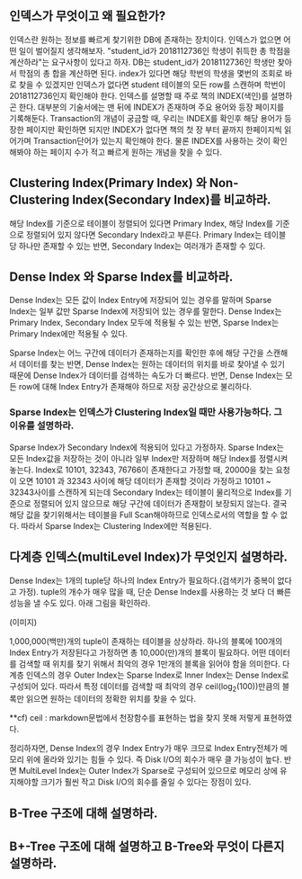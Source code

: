 ## 인덱스가 무엇이고 왜 필요한가?
인덱스란 원하는 정보를 빠르게 찾기위한 DB에 존재하는 장치이다.
인덱스가 없으면 어떤 일이 벌어질지 생각해보자. "student_id가 2018112736인 학생이 취득한 총 학점을 계산하라"는 요구사항이 있다고 하자.
DB는 student_id가 2018112736인 학생만 찾아서 학점의 총 합을 계산하면 된다. index가 있다면 해당 학번의 학생을 몇번의 조회로 바로 찾을 수 있겠지만
인덱스가 없다면 student 테이블의 모든 row를 스캔하며 학번이 2018112736인지 확인해야 한다.
인덱스를 설명할 때 주로 책의 INDEX(색인)를 설명하곤 한다. 대부분의 기술서에는 맨 뒤에 INDEX가 존재하며 주요 용어와 등장 페이지를 기록해둔다. Transaction의 개념이
궁금할 때, 우리는 INDEX를 확인후 해당 용어가 등장한 페이지만 확인하면 되지만 INDEX가 없다면 책의 첫 장 부터 끝까지 한페이지씩 읽어가며 Transaction단어가 있는지
확인해야 한다. 물론 INDEX를 사용하는 것이 확인해봐야 하는 페이지 수가 적고 빠르게 원하는 개념을 찾을 수 있다.

## Clustering Index(Primary Index) 와 Non-Clustering Index(Secondary Index)를 비교하라.
해당 Index를 기준으로 테이블이 정렬되어 있다면 Primary Index, 해당 Index를 기준으로 정렬되어 있지 않다면 Secondary Index라고 부른다.
Primary Index는 테이블당 하나만 존재할 수 있는 반면, Secondary Index는 여러개가 존재할 수 있다.

## Dense Index 와 Sparse Index를 비교하라.
Dense Index는 모든 값이 Index Entry에 저장되어 있는 경우를 말하며 Sparse Index는 일부 값만 Sparse Index에 저장되어 있는 경우를 말한다.
Dense Index는 Primary Index, Secondary Index 모두에 적용될 수 있는 반면, Sparse Index는 Primary Index에만 적용될 수 있다.

Sparse Index는 어느 구간에 데이터가 존재하는지를 확인한 후에 해당 구간을 스캔해서 데이터를 찾는 반면, Dense Index는 원하는 데이터의 위치를 바로 찾아낼 수 있기 때문에
Dense Index가 데이터를 검색하는 속도가 더 빠르다. 반면, Dense Index는 모든 row에 대해 Index Entry가 존재해야 하므로 저장 공간상으로 불리하다.

### Sparse Index는 인덱스가 Clustering Index일 때만 사용가능하다. 그 이유를 설명하라.
Sparse Index가 Secondary Index에 적용되어 있다고 가정하자. Sparse Index는 모든 Index값을 저장하는 것이 아니라 일부 Index만 저장하며 해당 Index를 정렬시켜 놓는다.
Index로 10101, 32343, 76766이 존재한다고 가정할 때, 20000을 찾는 요청이 오면 10101 과 32343 사이에 해당 데이터가 존재할 것이라 가정하고 10101 ~ 32343사이를 스캔하게 되는데
Secondary Index는 테이블이 물리적으로 Index를 기준으로 정렬되어 있지 않으므로 해당 구간에 데이터가 존재함이 보장되지 않는다. 결국 해당 값을 찾기위해서는
테이블을 Full Scan해야하므로 인덱스로서의 역할을 할 수 없다. 따라서 Sparse Index는 Clustering Index에만 적용된다.

## 다계층 인덱스(multiLevel Index)가 무엇인지 설명하라.
Dense Index는 1개의 tuple당 하나의 Index Entry가 필요하다.(검색키가 중복이 없다고 가정). tuple의 개수가 매우 많을 때, 단순 Dense Index를 사용하는 것 보다 더 빠른 성능을 낼 수도 있다.
아래 그림을 확인하라.

(이미지)

1,000,000(백만)개의 tuple이 존재하는 테이블을 상상하라. 하나의 블록에 100개의 Index Entry가 저장된다고 가정하면 총 10,000(만)개의 블록이 필요하다. 어떤 데이터를 검색할 때
위치를 찾기 위해서 최악의 경우 1만개의 블록을 읽어야 함을 의미한다. 다계층 인덱스의 경우 Outer Index는 Sparse Index로 Inner Index는 Dense Index로 구성되어 있다. 따라서 
특정 데이터를 검색할 때 최악의 경우 ceil($\log_{2}{(100)}$)만큼의 블록만 읽으면 원하는 데이터의 정확한 위치를 찾을 수 있다.

**cf) ceil : markdown문법에서 천장함수를 표현하는 법을 찾지 못해 저렇게 표현하였다.

정리하자면, Dense Index의 경우 Index Entry가 매우 크므로 Index Entry전체가 메모리 위에 올라와 있기는 힘들 수 있다. 즉 Disk I/O의 회수가 매우 클 가능성이 높다. 반면 MultiLevel Index는
Outer Index가 Sparse로 구성되어 있으므로 메모리 상에 유지해야할 크기가 훨씬 작고 Disk I/O의 회수를 줄일 수 있다는 장점이 있다.

## B-Tree 구조에 대해 설명하라.

## B+-Tree 구조에 대해 설명하고 B-Tree와 무엇이 다른지 설명하라.

